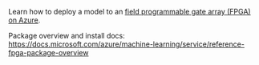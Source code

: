 Learn how to deploy a model to an [field programmable gate array (FPGA) on Azure](https://docs.microsoft.com/azure/machine-learning/service/concept-accelerate-with-fpgas).

Package overview and install docs: https://docs.microsoft.com/azure/machine-learning/service/reference-fpga-package-overview
